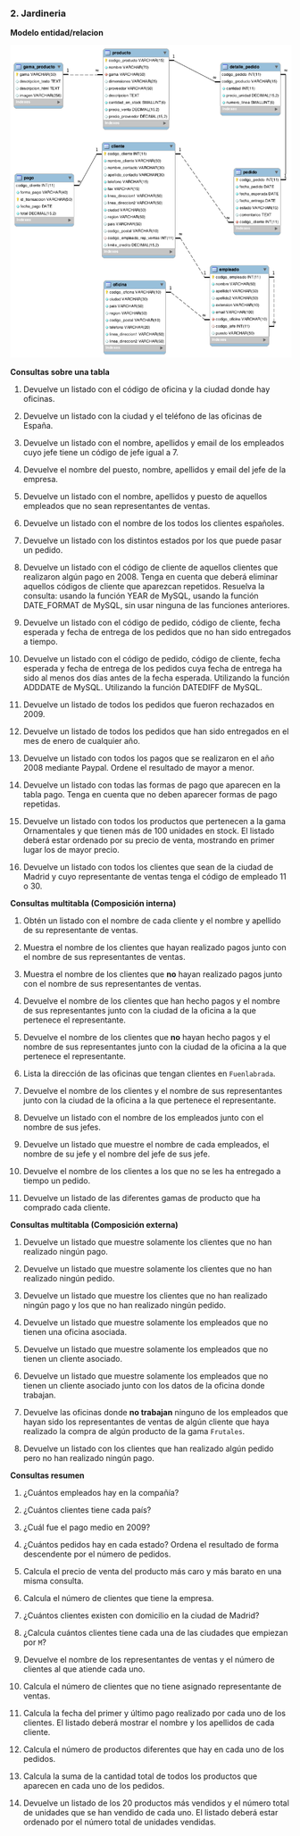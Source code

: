 ### 2. Jardineria

**Modelo entidad/relacion**

![jardineria](jardineria.png)

**Consultas sobre una tabla**

<ol type="1">
<li><p>Devuelve un listado con el código de oficina y la ciudad donde hay oficinas.</p></li>
<li><p>Devuelve un listado con la ciudad y el teléfono de las oficinas de España.</p></li>
<li><p>Devuelve un listado con el nombre, apellidos y email de los empleados cuyo jefe tiene un código de jefe igual a 7.</p></li>
<li><p>Devuelve el nombre del puesto, nombre, apellidos y email del jefe de la empresa.</p></li>
<li><p>Devuelve un listado con el nombre, apellidos y puesto de aquellos empleados que no sean representantes de ventas.</p></li>
<li><p>Devuelve un listado con el nombre de los todos los clientes españoles.</p></li>
<li><p>Devuelve un listado con los distintos estados por los que puede pasar un pedido.</p></li>
<li>Devuelve un listado con el código de cliente de aquellos clientes que realizaron algún pago en 2008. Tenga en cuenta que deberá eliminar aquellos códigos de cliente que aparezcan repetidos. Resuelva la consulta: usando la función YEAR de MySQL, usando la función DATE_FORMAT de MySQL, sin usar ninguna de las funciones anteriores.</li>
</ol>

9. Devuelve un listado con el código de pedido, código de cliente, fecha esperada y fecha de entrega de los pedidos que no han sido entregados a tiempo.

10. Devuelve un listado con el código de pedido, código de cliente, fecha esperada y fecha de entrega de los pedidos cuya fecha de entrega ha sido al menos dos días antes de la fecha esperada.
Utilizando la función ADDDATE de MySQL.
Utilizando la función DATEDIFF de MySQL.

11. Devuelve un listado de todos los pedidos que fueron rechazados en 2009.

12. Devuelve un listado de todos los pedidos que han sido entregados en el mes de enero de cualquier año.

13. Devuelve un listado con todos los pagos que se realizaron en el año 2008 mediante Paypal. Ordene el resultado de mayor a menor.

14. Devuelve un listado con todas las formas de pago que aparecen en la tabla pago. Tenga en cuenta que no deben aparecer formas de pago repetidas.

15. Devuelve un listado con todos los productos que pertenecen a la gama Ornamentales y que tienen más de 100 unidades en stock. El listado deberá estar ordenado por su precio de venta, mostrando en primer lugar los de mayor precio.

16. Devuelve un listado con todos los clientes que sean de la ciudad de Madrid y cuyo representante de ventas tenga el código de empleado 11 o 30.

**Consultas multitabla (Composición interna)**

<ol type="1">
<li><p>Obtén un listado con el nombre de cada cliente y el nombre y apellido de su representante de ventas.</p></li>
<li><p>Muestra el nombre de los clientes que hayan realizado pagos junto con el nombre de sus representantes de ventas.</p></li>
<li><p>Muestra el nombre de los clientes que <strong>no</strong> hayan realizado pagos junto con el nombre de sus representantes de ventas.</p></li>
<li><p>Devuelve el nombre de los clientes que han hecho pagos y el nombre de sus representantes junto con la ciudad de la oficina a la que pertenece el representante.</p></li>
<li><p>Devuelve el nombre de los clientes que <strong>no</strong> hayan hecho pagos y el nombre de sus representantes junto con la ciudad de la oficina a la que pertenece el representante.</p></li>
<li><p>Lista la dirección de las oficinas que tengan clientes en <code>Fuenlabrada</code>.</p></li>
<li><p>Devuelve el nombre de los clientes y el nombre de sus representantes junto con la ciudad de la oficina a la que pertenece el representante.</p></li>
<li><p>Devuelve un listado con el nombre de los empleados junto con el nombre de sus jefes.</p></li>
<li><p>Devuelve un listado que muestre el nombre de cada empleados, el nombre de su jefe y el nombre del jefe de sus jefe.</p></li>
<li><p>Devuelve el nombre de los clientes a los que no se les ha entregado a tiempo un pedido.</p></li>
<li><p>Devuelve un listado de las diferentes gamas de producto que ha comprado cada cliente.</p></li>
</ol>

**Consultas multitabla (Composición externa)**

<ol type="1">
<li><p>Devuelve un listado que muestre solamente los clientes que no han realizado ningún pago.</p></li>
<li><p>Devuelve un listado que muestre solamente los clientes que no han realizado ningún pedido.</p></li>
<li><p>Devuelve un listado que muestre los clientes que no han realizado ningún pago y los que no han realizado ningún pedido.</p></li>
<li><p>Devuelve un listado que muestre solamente los empleados que no tienen una oficina asociada.</p></li>
<li><p>Devuelve un listado que muestre solamente los empleados que no tienen un cliente asociado.</p></li>
<li><p>Devuelve un listado que muestre solamente los empleados que no tienen un cliente asociado junto con los datos de la oficina donde trabajan.</p></li>
<li><p>Devuelve las oficinas donde <strong>no trabajan</strong> ninguno de los empleados que hayan sido los representantes de ventas de algún cliente que haya realizado la compra de algún producto de la gama <code>Frutales</code>.</p></li>
</ol>

8. Devuelve un listado con los clientes que han realizado algún pedido pero no han realizado ningún pago.

**Consultas resumen**

<ol type="1">
<li><p>¿Cuántos empleados hay en la compañía?</p></li>
<li><p>¿Cuántos clientes tiene cada país?</p></li>
<li><p>¿Cuál fue el pago medio en 2009?</p></li>
<li><p>¿Cuántos pedidos hay en cada estado? Ordena el resultado de forma descendente por el número de pedidos.</p></li>
<li><p>Calcula el precio de venta del producto más caro y más barato en una misma consulta.</p></li>
<li><p>Calcula el número de clientes que tiene la empresa.</p></li>
<li><p>¿Cuántos clientes existen con domicilio en la ciudad de Madrid?</p></li>
<li><p>¿Calcula cuántos clientes tiene cada una de las ciudades que empiezan por <code>M</code>?</p></li>
<li><p>Devuelve el nombre de los representantes de ventas y el número de clientes al que atiende cada uno.</p></li>
<li><p>Calcula el número de clientes que no tiene asignado representante de ventas.</p></li>
<li><p>Calcula la fecha del primer y último pago realizado por cada uno de los clientes. El listado deberá mostrar el nombre y los apellidos de cada cliente.</p></li>
<li><p>Calcula el número de productos diferentes que hay en cada uno de los pedidos.</p></li>
<li><p>Calcula la suma de la cantidad total de todos los productos que aparecen en cada uno de los pedidos.</p></li>
<li><p>Devuelve un listado de los 20 productos más vendidos y el número total de unidades que se han vendido de cada uno. El listado deberá estar ordenado por el número total de unidades vendidas.</p></li>
</ol>

